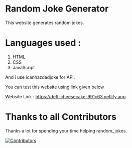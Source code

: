 # Random Joke Generator

This website generates random jokes.

# Languages used : 

1) HTML
2) CSS
3) JavaScript

And i use icanhazdadjoke for API.

You can test this website using link given below

Website Link : https://deft-cheesecake-991c63.netlify.app

# Thanks to all Contributors

Thanks a lot for spending your time helping random_jokes.

[![Contributors](https://contrib.rocks/image?repo=codemaniac-sahil/random_jokes)](https://github.com/codemaniac-sahil/random_jokes/graphs/contributors)
